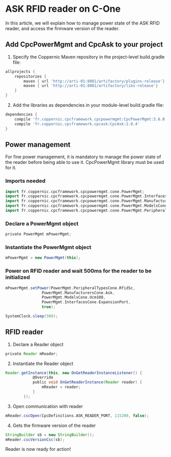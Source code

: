 ASK RFID reader on C-One
========================

In this article, we will explain how to manage power state of the ASK RFID reader, and access the firmware version of the reader.

Add CpcPowerMgmt and CpcAsk to your project
-------------------------------------------

1. Specify the Coppernic Maven repository in the project-level build.gradle file:

```groovy
allprojects {
    repositories {
        maven { url 'http://arti-01:8081/artifactory/plugins-release'}
        maven { url 'http://arti-01:8081/artifactory/libs-release'}
    }
}
```

2. Add the libraries as dependencies in your module-level build.gradle file:

```groovy
dependencies {
    compile 'fr.coppernic.cpcframework.cpcpowermgmt:CpcPowerMgmt:3.6.0'
    compile 'fr.coppernic.cpcframework.cpcask:CpcAsk:2.0.4'
}
```

Power management
----------------
For fine power management, it is mandatory to manage the power state of the reader before being able to use it. CpcPowerMgmt library must be used for it.

### Imports needed

```groovy
import fr.coppernic.cpcframework.cpcpowermgmt.cone.PowerMgmt;
import fr.coppernic.cpcframework.cpcpowermgmt.cone.PowerMgmt.InterfacesCone;
import fr.coppernic.cpcframework.cpcpowermgmt.cone.PowerMgmt.ManufacturersCone;
import fr.coppernic.cpcframework.cpcpowermgmt.cone.PowerMgmt.ModelsCone;
import fr.coppernic.cpcframework.cpcpowermgmt.cone.PowerMgmt.PeripheralTypesCone;
```

### Declare a PowerMgmt object

```groovy
private PowerMgmt mPowerMgmt;
```

### Instantiate the PowerMgmt object

```groovy
mPowerMgmt = new PowerMgmt(this);
```

### Power on RFID reader and wait 500ms for the reader to be initialized

```groovy
mPowerMgmt.setPower(PowerMgmt.PeripheralTypesCone.RfidSc,
                PowerMgmt.ManufacturersCone.Ask,
                PowerMgmt.ModelsCone.Ucm108,
                PowerMgmt.InterfacesCone.ExpansionPort,
                true);

SystemClock.sleep(500);
```
RFID reader 
-----------

1. Declare a Reader object

```groovy
private Reader mReader;
```

2. Instantiate the Reader object

```groovy
Reader.getInstance(this, new OnGetReaderInstanceListener() {
            @Override
            public void OnGetReaderInstance(Reader reader) {
                mReader = reader;
            }
        });
```

3. Open communication with reader

```groovy
mReader.cscOpen(CpcDefinitions.ASK_READER_PORT, 115200, false);
```

4. Gets the firmware version of the reader

```groovy
StringBuilder sb = new StringBuilder();
mReader.cscVersionCsc(sb);
```
Reader is now ready for action!
